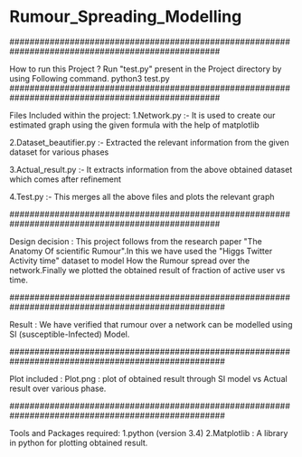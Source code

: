 # Rumour_Spreading_Modelling

##################################################################################################

How to run this Project ?
   Run "test.py" present in the Project directory by using Following command.
    python3 test.py
##################################################################################################

Files Included within the project:
1.Network.py :- It is used to create our estimated graph using the given formula with the help of matplotlib

2.Dataset_beautifier.py :- Extracted the relevant information from the given
dataset for various phases

3.Actual_result.py :- It extracts information from the above obtained dataset
which comes after refinement

4.Test.py :- This merges all the above files and plots the relevant graph

##################################################################################################

Design decision :
   This project follows from the research paper "The Anatomy Of scientific Rumour".In this we have used the "Higgs Twitter Activity time" dataset to model How the Rumour spread over the network.Finally we plotted the obtained result of fraction of active user vs time.

###################################################################################################

Result :
  We have verified that rumour over a network can be modelled using SI (susceptible-Infected) Model.

###################################################################################################

Plot included :
  Plot.png : plot of obtained result through SI model vs Actual result over various phase.

###################################################################################################

Tools and Packages required:
1.python (version 3.4)
2.Matplotlib : A library in python for plotting obtained result.
